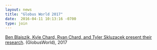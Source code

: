 ```yaml
---
layout: news
title: "Globus World 2017"
date:  2016-04-11 10:13:16 -0700
type: join
---
```

[Ben Blaiszik, Kyle Chard, Ryan Chard, and Tyler Skluzacek present their research](https://www.globusworld.org/program). (GlobusWorld), 2017